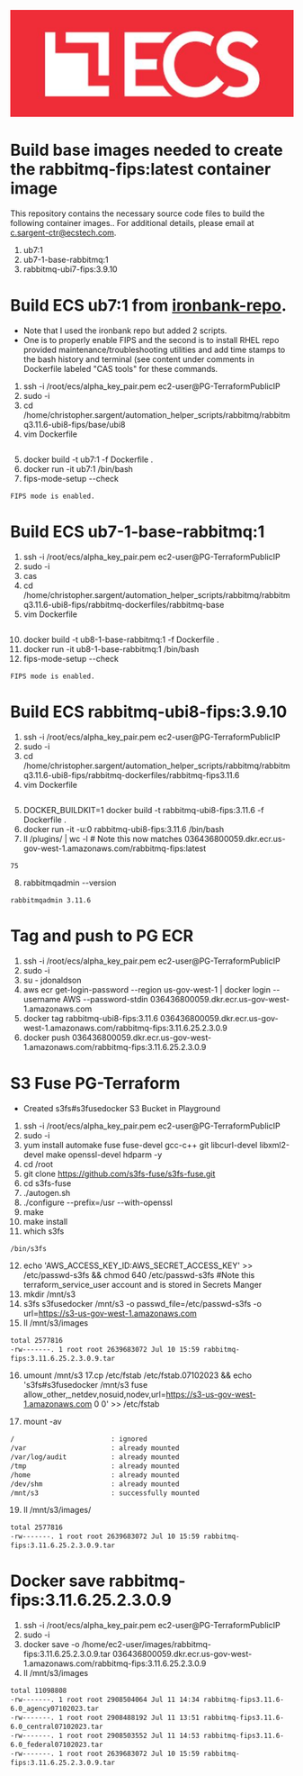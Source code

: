 ![alt text](ecs.logo.JPG)
# Build base images needed to create the rabbitmq-fips:latest container image
This repository contains the necessary source code files to build the following container images.. For additional details, please email at [c.sargent-ctr@ecstech.com](mailto:c.sargent-ctr@ecstech.com).

1. ub7:1
2. ub7-1-base-rabbitmq:1
3. rabbitmq-ubi7-fips:3.9.10

# Build ECS ub7:1 from [ironbank-repo](https://repo1.dso.mil/dsop/redhat/ubi/ubi7).
* Note that I used the ironbank repo but added 2 scripts. 
* One is to properly enable FIPS and the second is to install RHEL repo provided maintenance/troubleshooting utilities and add time stamps to the bash history and terminal (see content under comments in Dockerfile labeled "CAS tools" for these commands.
1. ssh -i /root/ecs/alpha_key_pair.pem ec2-user@PG-TerraformPublicIP
2. sudo -i 
3. cd /home/christopher.sargent/automation_helper_scripts/rabbitmq/rabbitmq3.11.6-ubi8-fips/base/ubi8
4. vim Dockerfile
```

```
5. docker build -t ub7:1 -f Dockerfile .
6. docker run -it ub7:1 /bin/bash
7. fips-mode-setup --check
```
FIPS mode is enabled.
```
# Build ECS ub7-1-base-rabbitmq:1
1. ssh -i /root/ecs/alpha_key_pair.pem ec2-user@PG-TerraformPublicIP
2. sudo -i 
3. cas 
4. cd /home/christopher.sargent/automation_helper_scripts/rabbitmq/rabbitmq3.11.6-ubi8-fips/rabbitmq-dockerfiles/rabbitmq-base
5. vim Dockerfile
```

```
10. docker build -t ub8-1-base-rabbitmq:1 -f Dockerfile .
9. docker run -it ub8-1-base-rabbitmq:1 /bin/bash
10. fips-mode-setup --check
```
FIPS mode is enabled.
```
# Build ECS rabbitmq-ubi8-fips:3.9.10
1. ssh -i /root/ecs/alpha_key_pair.pem ec2-user@PG-TerraformPublicIP
2. sudo -i 
3. cd /home/christopher.sargent/automation_helper_scripts/rabbitmq/rabbitmq3.11.6-ubi8-fips/rabbitmq-dockerfiles/rabbitmq-fips3.11.6
4. vim Dockerfile
```

```
5. DOCKER_BUILDKIT=1 docker build -t rabbitmq-ubi8-fips:3.11.6 -f Dockerfile .
6. docker run -it -u:0 rabbitmq-ubi8-fips:3.11.6 /bin/bash
7. ll /plugins/ | wc -l # Note this now matches 036436800059.dkr.ecr.us-gov-west-1.amazonaws.com/rabbitmq-fips:latest
```
75
```
8. rabbitmqadmin --version
```
rabbitmqadmin 3.11.6
```

# Tag and push to PG ECR
1. ssh -i /root/ecs/alpha_key_pair.pem ec2-user@PG-TerraformPublicIP
2. sudo -i
3. su - jdonaldson
4. aws ecr get-login-password --region us-gov-west-1 | docker login --username AWS --password-stdin 036436800059.dkr.ecr.us-gov-west-1.amazonaws.com
5. docker tag rabbitmq-ubi8-fips:3.11.6 036436800059.dkr.ecr.us-gov-west-1.amazonaws.com/rabbitmq-fips:3.11.6.25.2.3.0.9
6. docker push 036436800059.dkr.ecr.us-gov-west-1.amazonaws.com/rabbitmq-fips:3.11.6.25.2.3.0.9

# S3 Fuse PG-Terraform 
* Created s3fs#s3fusedocker S3 Bucket in Playground
1. ssh -i /root/ecs/alpha_key_pair.pem ec2-user@PG-TerraformPublicIP
2. sudo -i 
3. yum install automake fuse fuse-devel gcc-c++ git libcurl-devel libxml2-devel make openssl-devel hdparm -y
4. cd /root
5. git clone https://github.com/s3fs-fuse/s3fs-fuse.git
6. cd s3fs-fuse
7. ./autogen.sh
8. ./configure --prefix=/usr --with-openssl
9. make
10. make install
11. which s3fs
```
/bin/s3fs
```
12. echo 'AWS_ACCESS_KEY_ID:AWS_SECRET_ACCESS_KEY' >> /etc/passwd-s3fs && chmod 640 /etc/passwd-s3fs #Note this terraform_service_user account and is stored in Secrets Manger 
13. mkdir /mnt/s3
14. s3fs s3fusedocker /mnt/s3 -o passwd_file=/etc/passwd-s3fs -o url=https://s3-us-gov-west-1.amazonaws.com
15. ll /mnt/s3/images
```
total 2577816
-rw-------. 1 root root 2639683072 Jul 10 15:59 rabbitmq-fips:3.11.6.25.2.3.0.9.tar
```
16. umount /mnt/s3
17.cp /etc/fstab /etc/fstab.07102023 && echo 's3fs#s3fusedocker /mnt/s3 fuse allow_other,_netdev,nosuid,nodev,url=https://s3-us-gov-west-1.amazonaws.com 0 0' >> /etc/fstab

18. mount -av
```
/                        : ignored
/var                     : already mounted
/var/log/audit           : already mounted
/tmp                     : already mounted
/home                    : already mounted
/dev/shm                 : already mounted
/mnt/s3                  : successfully mounted
```
19. ll /mnt/s3/images/
```
total 2577816
-rw-------. 1 root root 2639683072 Jul 10 15:59 rabbitmq-fips:3.11.6.25.2.3.0.9.tar
```
# Docker save rabbitmq-fips:3.11.6.25.2.3.0.9
1. ssh -i /root/ecs/alpha_key_pair.pem ec2-user@PG-TerraformPublicIP
2. sudo -i 
3. docker save -o /home/ec2-user/images/rabbitmq-fips:3.11.6.25.2.3.0.9.tar 036436800059.dkr.ecr.us-gov-west-1.amazonaws.com/rabbitmq-fips:3.11.6.25.2.3.0.9
4. ll /mnt/s3/images
```
total 11098808
-rw-------. 1 root root 2908504064 Jul 11 14:34 rabbitmq-fips3.11.6-6.0_agency07102023.tar
-rw-------. 1 root root 2908488192 Jul 11 13:51 rabbitmq-fips3.11.6-6.0_central07102023.tar
-rw-------. 1 root root 2908503552 Jul 11 14:53 rabbitmq-fips3.11.6-6.0_federal07102023.tar
-rw-------. 1 root root 2639683072 Jul 10 15:59 rabbitmq-fips:3.11.6.25.2.3.0.9.tar
```




